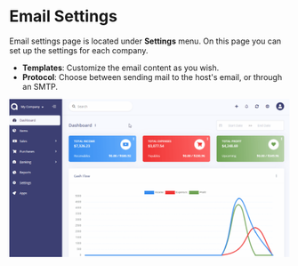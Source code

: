 Email Settings
==============

Email settings page is located under **Settings** menu. On this page you can set up the settings for each company.

- **Templates**: Customize the email content as you wish.
- **Protocol**: Choose between sending mail to the host's email, or through an SMTP.

![general email](_images/email.gif)
